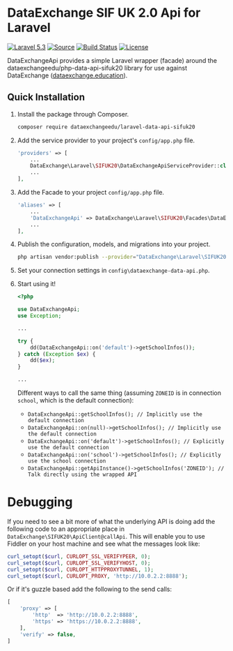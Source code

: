 # DataExchange SIF UK 2.0 Api for Laravel

[![Laravel 5.3](https://img.shields.io/badge/Laravel-5.3-orange.svg?style=flat-square)](http://laravel.com)
[![Source](http://img.shields.io/badge/source-dataexchangeedu/laravel--data--api--sifuk20-blue.svg?style=flat-square)](https://github.com/dataexchangeedu/laravel-data-api-sifuk20)
[![Build Status](https://travis-ci.org/dataexchangeedu/laravel-data-api-sifuk20.svg?branch=master)](https://travis-ci.org/dataexchangeedu/laravel-data-api-sifuk20)
[![License](http://img.shields.io/badge/license-MIT-brightgreen.svg?style=flat-square)](https://tldrlegal.com/license/mit-license)

DataExchangeApi provides a simple Laravel wrapper (facade) around the dataexchangeedu/php-data-api-sifuk20 library for use against DataExchange ([dataexchange.education](https://dataexchange.education)).

## Quick Installation

1. Install the package through Composer.

    ```bash
    composer require dataexchangeedu/laravel-data-api-sifuk20
    ```

1. Add the service provider to your project's `config/app.php` file.

    ```php
    'providers' => [
        ...
        DataExchange\Laravel\SIFUK20\DataExchangeApiServiceProvider::class,
        ...
    ],
    ```

1. Add the Facade to your project `config/app.php` file.

    ```php
    'aliases' => [
        ...
        'DataExchangeApi' => DataExchange\Laravel\SIFUK20\Facades\DataExchangeApi::class,
        ...
    ],
    ```

1. Publish the configuration, models, and migrations into your project.

    ```bash
    php artisan vendor:publish --provider="DataExchange\Laravel\SIFUK20\DataExchangeApiServiceProvider"
    ```

1. Set your connection settings in `config\dataexchange-data-api.php`.

1. Start using it!

    ```PHP
    <?php

    use DataExchangeApi;
    use Exception;

    ...

    try {
        dd(DataExchangeApi::on('default')->getSchoolInfos());
    } catch (Exception $ex) {
        dd($ex);
    }

    ...
    ```

    Different ways to call the same thing (assuming `ZONEID` is in connection `school`, which is the default connection):
    - `DataExchangeApi::getSchoolInfos(); // Implicitly use the default connection`
    - `DataExchangeApi::on(null)->getSchoolInfos(); // Implicitly use the default connection`
    - `DataExchangeApi::on('default')->getSchoolInfos(); // Explicitly use the default connection`
    - `DataExchangeApi::on('school')->getSchoolInfos(); // Explicitly use the school connection`
    - `DataExchangeApi::getApiInstance()->getSchoolInfos('ZONEID'); // Talk directly using the wrapped API`


# Debugging

If you need to see a bit more of what the underlying API is doing add the following code to an appropriate place in `DataExchange\SIFUK20\ApiClient@callApi`. This will enable you to use Fiddler on your host machine and see what the messages look like:

```php
curl_setopt($curl, CURLOPT_SSL_VERIFYPEER, 0);
curl_setopt($curl, CURLOPT_SSL_VERIFYHOST, 0);
curl_setopt($curl, CURLOPT_HTTPPROXYTUNNEL, 1);
curl_setopt($curl, CURLOPT_PROXY, 'http://10.0.2.2:8888');
```

Or if it's guzzle based add the following to the send calls:

```php
[
    'proxy' => [
        'http'  => 'http://10.0.2.2:8888',
        'https' => 'https://10.0.2.2:8888',
    ],
    'verify' => false,
]
```